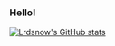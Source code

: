 ### Hello!
[![Lrdsnow's GitHub stats](https://github-readme-stats.vercel.app/api?username=lrdsnow)](https://github.com/anuraghazra/github-readme-stats)
